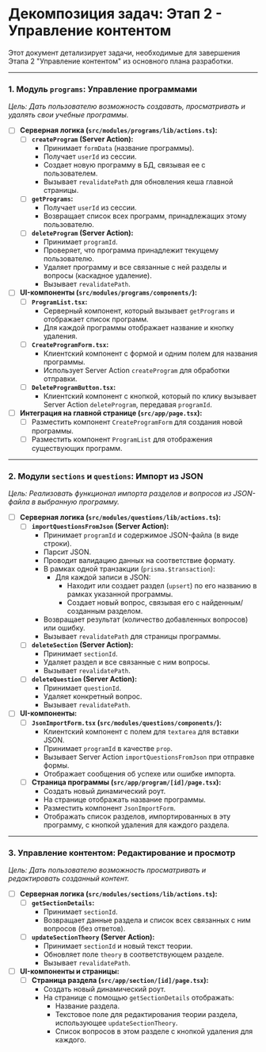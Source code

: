 # Декомпозиция задач: Этап 2 - Управление контентом

Этот документ детализирует задачи, необходимые для завершения Этапа 2 "Управление контентом" из основного плана разработки.

---

### 1. Модуль `programs`: Управление программами

*Цель: Дать пользователю возможность создавать, просматривать и удалять свои учебные программы.*

- [ ] **Серверная логика (`src/modules/programs/lib/actions.ts`):**
    - [ ] **`createProgram` (Server Action):**
        - Принимает `formData` (название программы).
        - Получает `userId` из сессии.
        - Создает новую программу в БД, связывая ее с пользователем.
        - Вызывает `revalidatePath` для обновления кеша главной страницы.
    - [ ] **`getPrograms`:**
        - Получает `userId` из сессии.
        - Возвращает список всех программ, принадлежащих этому пользователю.
    - [ ] **`deleteProgram` (Server Action):**
        - Принимает `programId`.
        - Проверяет, что программа принадлежит текущему пользователю.
        - Удаляет программу и все связанные с ней разделы и вопросы (каскадное удаление).
        - Вызывает `revalidatePath`.

- [ ] **UI-компоненты (`src/modules/programs/components/`):**
    - [ ] **`ProgramList.tsx`:**
        - Серверный компонент, который вызывает `getPrograms` и отображает список программ.
        - Для каждой программы отображает название и кнопку удаления.
    - [ ] **`CreateProgramForm.tsx`:**
        - Клиентский компонент с формой и одним полем для названия программы.
        - Использует Server Action `createProgram` для обработки отправки.
    - [ ] **`DeleteProgramButton.tsx`:**
         - Клиентский компонент с кнопкой, который по клику вызывает Server Action `deleteProgram`, передавая `programId`.
- [ ] **Интеграция на главной странице (`src/app/page.tsx`):**
    - [ ] Разместить компонент `CreateProgramForm` для создания новой программы.
    - [ ] Разместить компонент `ProgramList` для отображения существующих программ.

---

### 2. Модули `sections` и `questions`: Импорт из JSON

*Цель: Реализовать функционал импорта разделов и вопросов из JSON-файла в выбранную программу.*

- [ ] **Серверная логика (`src/modules/questions/lib/actions.ts`):**
    - [ ] **`importQuestionsFromJson` (Server Action):**
        - Принимает `programId` и содержимое JSON-файла (в виде строки).
        - Парсит JSON.
        - Проводит валидацию данных на соответствие формату.
        - В рамках одной транзакции (`prisma.$transaction`):
            - Для каждой записи в JSON:
                - Находит или создает раздел (`upsert`) по его названию в рамках указанной программы.
                - Создает новый вопрос, связывая его с найденным/созданным разделом.
        - Возвращает результат (количество добавленных вопросов) или ошибку.
        - Вызывает `revalidatePath` для страницы программы.
    - [ ] **`deleteSection` (Server Action):**
        - Принимает `sectionId`.
        - Удаляет раздел и все связанные с ним вопросы.
        - Вызывает `revalidatePath`.
    - [ ] **`deleteQuestion` (Server Action):**
         - Принимает `questionId`.
         - Удаляет конкретный вопрос.
         - Вызывает `revalidatePath`.

- [ ] **UI-компоненты:**
    - [ ] **`JsonImportForm.tsx` (`src/modules/questions/components/`):**
        - Клиентский компонент с полем для `textarea` для вставки JSON.
        - Принимает `programId` в качестве `prop`.
        - Вызывает Server Action `importQuestionsFromJson` при отправке формы.
        - Отображает сообщения об успехе или ошибке импорта.
    - [ ] **Страница программы (`src/app/program/[id]/page.tsx`):**
        - Создать новый динамический роут.
        - На странице отображать название программы.
        - Разместить компонент `JsonImportForm`.
        - Отображать список разделов, импортированных в эту программу, с кнопкой удаления для каждого раздела.

---

### 3. Управление контентом: Редактирование и просмотр

*Цель: Дать пользователю возможность просматривать и редактировать созданный контент.*

- [ ] **Серверная логика (`src/modules/sections/lib/actions.ts`):**
    - [ ] **`getSectionDetails`:**
        - Принимает `sectionId`.
        - Возвращает данные раздела и список всех связанных с ним вопросов (без ответов).
    - [ ] **`updateSectionTheory` (Server Action):**
        - Принимает `sectionId` и новый текст теории.
        - Обновляет поле `theory` в соответствующем разделе.
        - Вызывает `revalidatePath`.

- [ ] **UI-компоненты и страницы:**
    - [ ] **Страница раздела (`src/app/section/[id]/page.tsx`):**
        - Создать новый динамический роут.
        - На странице с помощью `getSectionDetails` отображать:
            - Название раздела.
            - Текстовое поле для редактирования теории раздела, использующее `updateSectionTheory`.
            - Список вопросов в этом разделе с кнопкой удаления для каждого.
